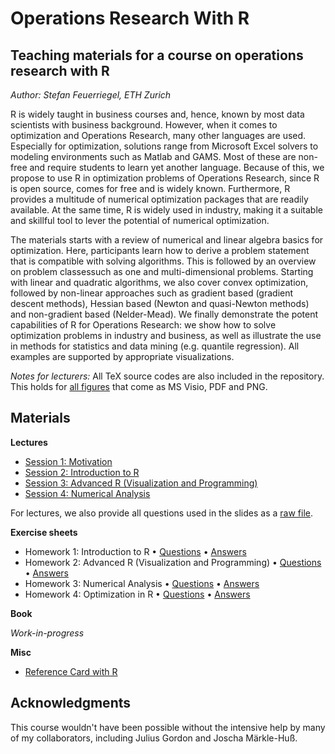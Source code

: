 # Operations Research With R
## Teaching materials for a course on operations research with R

*Author: Stefan Feuerriegel, ETH Zurich*

R is widely taught in business courses and, hence, known by most data scientists with business background. However, when it comes to optimization and Operations Research, many other languages are used. Especially for optimization, solutions range from Microsoft Excel solvers to modeling environments such as Matlab and GAMS. Most of these are non-free and require students to learn yet another language. Because of this, we propose to use R in optimization problems of Operations Research, since R is open source, comes for free and is widely known. Furthermore, R provides a multitude of numerical optimization packages that are readily available. At the same time, R is widely used in industry, making it a suitable and skillful tool to lever the potential of numerical optimization.

The materials starts with a review of numerical and linear algebra basics for optimization. Here, participants learn how to derive a problem statement that is compatible with solving algorithms. This is followed by an overview on problem classessuch as one and multi-dimensional problems. Starting with linear and quadratic algorithms, we also cover convex optimization, followed by non-linear approaches such as gradient based (gradient descent methods), Hessian based (Newton and quasi-Newton methods) and non-gradient based (Nelder-Mead). We finally demonstrate the potent capabilities of R for Operations Research: we show how to solve optimization problems in industry and business, as well as illustrate the use in methods for statistics and data mining (e.g. quantile regression). All examples are supported by appropriate visualizations.

*Notes for lecturers:* All TeX source codes are also included in the repository. This holds for [all figures](Graphics) that come as MS Visio, PDF and PNG. 

## Materials

**Lectures**

* [Session 1: Motivation](Lecture/Slides/1_Motivation.pdf)
* [Session 2: Introduction to R](Lecture/Slides/2_IntroductionR.pdf)
* [Session 3: Advanced R (Visualization and Programming)](Lecture/Slides/3_AdvancedR.pdf)
* [Session 4: Numerical Analysis](Lecture/Slides/4_Numerics.pdf)

For lectures, we also provide all questions used in the slides as a [raw file](Lecture/Questions). 

**Exercise sheets**

* Homework 1: Introduction to R &bull; [Questions](Exercises/Homework_1_Questions.pdf) &bull; [Answers](Exercises/Homework_1_Answers.pdf) 
* Homework 2: Advanced R (Visualization and Programming) &bull; [Questions](Exercises/Homework_2_Questions.pdf) &bull; [Answers](Exercises/Homework_2_Answers.pdf) 
* Homework 3: Numerical Analysis &bull; [Questions](Exercises/Homework_3_Questions.pdf) &bull; [Answers](Exercises/Homework_3_Answers.pdf) 
* Homework 4: Optimization in R &bull; [Questions](Exercises/Homework_4_Questions.pdf) &bull; [Answers](Exercises/Homework_4_Answers.pdf) 

**Book**

*Work-in-progress*

**Misc**

* [Reference Card with R](ReferenceCard/R_Reference_Card.pdf) 

## Acknowledgments

This course wouldn't have been possible without the intensive help by many of my collaborators, including Julius Gordon and Joscha Märkle-Huß.